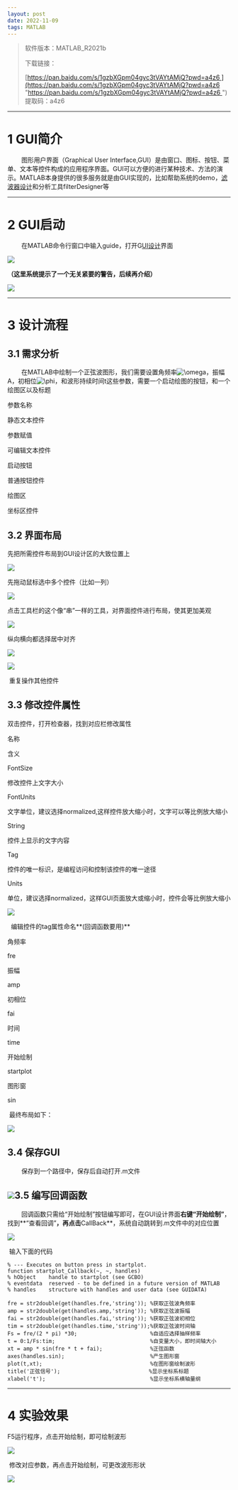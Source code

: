 ```yaml
---
layout: post
date: 2022-11-09
tags: MATLAB
---
```


> 软件版本：MATLAB_R2021b
> 
> 下载链接：
> 
> [https://pan.baidu.com/s/1gzbXGpm04gyc3tVAYtAMjQ?pwd=a4z6 ](https://pan.baidu.com/s/1gzbXGpm04gyc3tVAYtAMjQ?pwd=a4z6 "https://pan.baidu.com/s/1gzbXGpm04gyc3tVAYtAMjQ?pwd=a4z6 ")  
> 提取码：a4z6

* * *

1 GUI简介
=======

        图形用户界面（Graphical User Interface,GUI）是由窗口、图标、按钮、菜单、文本等控件构成的应用程序界面。GUI可以方便的进行某种技术、方法的演示。MATLAB本身提供的很多服务就是由GUI实现的，比如帮助系统的demo，[滤波器设计](https://so.csdn.net/so/search?q=%E6%BB%A4%E6%B3%A2%E5%99%A8%E8%AE%BE%E8%AE%A1&spm=1001.2101.3001.7020)和分析工具filterDesigner等

* * *

2 GUI启动
=======

        在MATLAB命令行窗口中输入guide，打开G[UI设计](https://so.csdn.net/so/search?q=UI%E8%AE%BE%E8%AE%A1&spm=1001.2101.3001.7020)界面

![](https://img-blog.csdnimg.cn/fd788fe546644c42816ad4b30f175806.png)

**（这里系统提示了一个无关紧要的警告，后续再介绍）**

![](https://img-blog.csdnimg.cn/d75488c6f9fb4f5aaea5aa80b00b39a9.png)

* * *

3 设计流程
======

3.1 需求分析
--------

        在MATLAB中绘制一个正弦波图形，我们需要设置角频率![\omega](https://latex.csdn.net/eq?%5Comega)，振幅A，初相位![\phi](https://latex.csdn.net/eq?%5Cphi)，和波形持续时间t这些参数，需要一个启动绘图的按钮，和一个绘图区以及标题

参数名称

静态文本控件

参数赋值

可编辑文本控件

启动按钮

普通按钮控件

绘图区

坐标区控件

3.2 界面布局
--------

先把所需控件布局到GUI设计区的大致位置上

![](https://img-blog.csdnimg.cn/e9752c6006d3475b9ae9bf659445bd2b.png)

先拖动鼠标选中多个控件（比如一列）

![](https://img-blog.csdnimg.cn/94adaccdf808473aa9f3064952e847f2.png)

点击工具栏的这个像“串”一样的工具，对界面控件进行布局，使其更加美观

![](https://img-blog.csdnimg.cn/4482f91882fe4ed9a041f835003170bc.png)

纵向横向都选择居中对齐

![](https://img-blog.csdnimg.cn/512d6dca7a924ed586e61ad85a510849.png)

![](https://img-blog.csdnimg.cn/dccf0beeaa6146829b66710a8fb8eb45.png)

 重复操作其他控件

3.3 修改控件属性
----------

双击控件，打开检查器，找到对应栏修改属性

名称

含义

FontSize

修改控件上文字大小

FontUnits

文字单位，建议选择normalized,这样控件放大缩小时，文字可以等比例放大缩小

String

控件上显示的文字内容

Tag

控件的唯一标识，是编程访问和控制该控件的唯一途径

Units

单位，建议选择normalized，这样GUI页面放大或缩小时，控件会等比例放大缩小

![](https://img-blog.csdnimg.cn/8d6fc4bea7624dd4b747b2a5d4ae173d.png)

  编辑控件的tag属性命名**(回调函数要用)**

角频率

fre

振幅

amp

初相位

fai

时间

time

开始绘制

startplot

图形窗

sin

 最终布局如下：

![](https://img-blog.csdnimg.cn/002281475f1f4be5b7f31e224ee88297.png)

3.4 保存GUI
---------

        保存到一个路径中，保存后自动打开.m文件

![](https://img-blog.csdnimg.cn/88cebb698a9c4e05b78137987fa597d0.png)3.5 编写回调函数
-------------------------------------------------------------------------------

        回调函数只需给“开始绘制”按钮编写即可，在GUI设计界面**右键“开始绘制”**，找到**“查看回调”**，再点击**CallBack**，系统自动跳转到.m文件中的对应位置

![](https://img-blog.csdnimg.cn/1d4cb011d61b40a895a9a344639003b5.png)

 输入下面的代码

    % --- Executes on button press in startplot.
    function startplot_Callback(~, ~, handles)
    % hObject    handle to startplot (see GCBO)
    % eventdata  reserved - to be defined in a future version of MATLAB
    % handles    structure with handles and user data (see GUIDATA) 
    
    fre = str2double(get(handles.fre,'string')); %获取正弦波角频率
    amp = str2double(get(handles.amp,'string')); %获取正弦波振幅
    fai = str2double(get(handles.fai,'string')); %获取正弦波初相位
    tim = str2double(get(handles.time,'string'));%获取正弦波时间轴
    Fs = fre/(2 * pi) *30;                       %自适应选择抽样频率
    t = 0:1/Fs:tim;                              %自变量大小，即时间轴大小
    xt = amp * sin(fre * t + fai);               %正弦函数
    axes(handles.sin);                           %产生图形窗
    plot(t,xt);                                  %在图形窗绘制波形
    title('正弦信号');                            %显示坐标系标题
    xlabel('t');                                 %显示坐标系横轴量纲

* * *

4 实验效果
======

F5运行程序，点击开始绘制，即可绘制波形

![](https://img-blog.csdnimg.cn/8ceddba4c0f64329a6f135c4db31a772.png)

 修改对应参数，再点击开始绘制，可更改波形形状

![](https://img-blog.csdnimg.cn/4ac6c120d5d6408d9663d351f747de84.png)